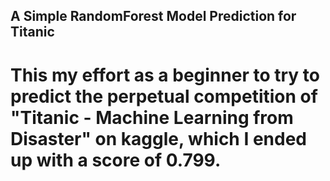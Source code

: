 ## A Simple RandomForest Model Prediction for Titanic

# This my effort as a beginner to try to predict the perpetual competition of "Titanic - Machine Learning from Disaster" on kaggle, which I ended up with a score of 0.799.

